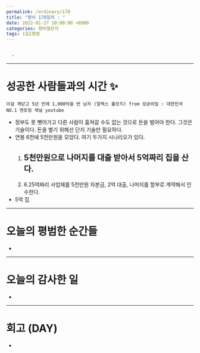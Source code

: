 ```yaml
---
permalink: /ordinary/170
title: "평비 170일차 : "
date: 2022-01-27 20:00:00 +0900
categories: 평비챌린지
tags: 1일1평범
---
```

```

  - 
```

---
# 성공한 사람들과의 시간 ✨
`이걸 깨닫고 5년 만에 1,000억을 번 남자 (알렉스 홀모지) from 성공비밀 : 대한민국 NO.1 멘토링 채널 youtube`  
- 정부도 못 뺏어가고 다른 사람이 훔쳐갈 수도 없는 것으로 돈을 벌어야 한다. 그것은 기술이다. 돈을 벌기 위해선 단지 기술만 필요하다. 
- 연봉 6천에 5천만원을 모았다. 여기 두가지 시나리오가 있다.
    1. 5천만원으로 나머지를 대출 받아서 5억짜리 집을 산다.  
        - 
    2. 6.25억짜리 사업체를 5천만원 자본금, 2억 대출, 나머지를 할부로 계약해서 인수한다.  
- 5억 집

---
# 오늘의 평범한 순간들
- 

---
# 오늘의 감사한 일
- 

---
# 회고 (DAY)
- 